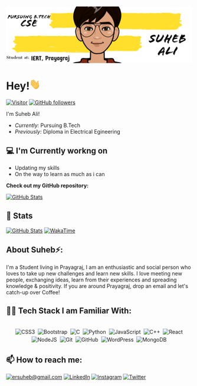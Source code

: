 

<!--
**ersuheb/ersuheb** is a ✨ _special_ ✨ repository because its `README.md` (this file) appears on your GitHub profile.

Here are some ideas to get you started:

- 🔭 I’m currently working on ...
- 🌱 I’m currently learning ...
- 👯 I’m looking to collaborate on ...
- 🤔 I’m looking for help with ...
- 💬 Ask me about ...
- 📫 How to reach me: ...
- 😄 Pronouns: ...
- ⚡ Fun fact: ...
-->

![Suheb ALi Banner Image](./banner.png)
<!-- <h2 align='center'>Suheb Ali @ ersuheb</h2>
<p align='center'><b>Pursuing B.Tech in CSE from Institute of Engineering and Rural Technology</b></p> -->

# Hey!<img src="https://raw.githubusercontent.com/ersuheb/ersuheb/master/wave.gif" width="30px" height="30px" />

[![Visitor](https://visitor-badge.laobi.icu/badge?page_id=ersuheb.ersuheb)](https://github.com/ersuheb) [![GitHub followers](https://img.shields.io/github/followers/ersuheb.svg?style=social&label=Follow)](https://github.com/ersuheb?tab=followers)

I'm Suheb Ali! 
- <i>Currently:</i> Pursuing B.Tech 
- <i>Previously:</i> Diploma in Electrical Egineering

<h2>💻 I'm Currently workng on</h2>

- Updating my skills
- On the way to learn as much as i can


__Check out my GitHub repository:__

<div>
  <p>
    <a href="https://github.com/ersuheb/Placement_Preparation">
      <img src="https://github-readme-stats.vercel.app/api/pin/?username=ersuheb&repo=Placement_Preparation" alt="GitHub Stats" />
    </a>
  </p>
</div>

<h2>👀 Stats</h2>

<div>
<!--   <p align="center">
    <b><em>Now listening to:</em></b> <br/>
    <img src="https://spotify-github-profile.vercel.app/api/view?uid=ersuheb.meiyappan&cover_image=true&theme=novatorem" alt="Now Listenting to" />
  </p> -->
  
  <p>
  <a href="https://github.com/ersuheb/ersuheb">
  <!-- <b><em>GitHub Stats:</em></b> <br/> -->
    <img align ="center" src="https://github-readme-streak-stats.herokuapp.com/?user=ersuheb" alt="GitHub Stats" width="400" /></a>
  <!-- <br/><br/><b><em>Programming activity (Last 7 days):</em></b> <br/> -->
  <a href="https://github.com/ersuheb/ersuheb">
    <img align="center" src="https://github-readme-stats.vercel.app/api/wakatime?username=ersuheb" alt="WakaTime" width="400" /></a>
  </p>
</div>

<h2> About Suheb⚡:</h2>

I'm a Student living in Prayagraj, I am an enthusiastic and social person who loves to take up new challenges and learn new skills. I love meeting new people, exchanging ideas, learn from their experiences and spreading knowledge & positivity. If you are around Prayagraj, drop an email and let's catch-up over Coffee! 

<h2> 👨‍💻 Tech Stack I am Familiar With: </h2>

<p align="center">
<br/>
<img alt="CSS3" src="https://img.shields.io/badge/css3%20-%231572B6.svg?&style=for-the-badge&logo=css3&logoColor=white" style="margin:2px;"/>
<img alt="Bootstrap" src="https://img.shields.io/badge/bootstrap%20-%23563D7C.svg?&style=for-the-badge&logo=bootstrap&logoColor=white" style="margin:2px;"/>
<img alt="C" src="https://img.shields.io/badge/c%20-%2300599C.svg?&style=for-the-badge&logo=c&logoColor=white" style="margin:2px;"/>
<img alt="Python" src="https://img.shields.io/badge/python%20-%2314354C.svg?&style=for-the-badge&logo=python&logoColor=white" style="margin:2px;"/>
<img alt="JavaScript" src="https://img.shields.io/badge/javascript%20-%23323330.svg?&style=for-the-badge&logo=javascript&logoColor=%23F7DF1E" style="margin:2px;"/>
<img alt="C++" src="https://img.shields.io/badge/c++%20-%2300599C.svg?&style=for-the-badge&logo=c%2B%2B&ogoColor=white" style="margin:2px;"/>
<img alt="React" src="https://img.shields.io/badge/react%20-%2320232a.svg?&style=for-the-badge&logo=react&logoColor=%2361DAFB" style="margin:2px;"/>
<img alt="NodeJS" src="https://img.shields.io/badge/node.js%20-%2343853D.svg?&style=for-the-badge&logo=node.js&logoColor=white" style="margin:2px;"/>
<img alt="Git" src="https://img.shields.io/badge/git%20-%23F05033.svg?&style=for-the-badge&logo=git&logoColor=white" style="margin:2px;"/>
<img alt="GitHub" src="https://img.shields.io/badge/github%20-%23121011.svg?&style=for-the-badge&logo=github&logoColor=white" style="margin:2px;"/>
<img alt="WordPress" src="https://img.shields.io/badge/WordPress%20-%23117AC9.svg?&style=for-the-badge&logo=WordPress&logoColor=white" style="margin:2px;"/>
<img alt="MongoDB" src ="https://img.shields.io/badge/MongoDB-%234ea94b.svg?&style=for-the-badge&logo=mongodb&logoColor=white" style="margin:2px;"/>
<br/>
</p>

<!-- - Check out my Blog: 
- Know more about me: [About Suheb](https://ersuheb.com/pages/about) 
- Write to me: [ConnectWith@ersuheb.com](mailto:ConnectWith@ersuheb.com) -->

<h2>📫 How to reach me:</h2>

<a href="mailto:ersuheb@gmail.com">![ersuheb@gmail.com](https://img.shields.io/badge/Gmail-D14836?style=for-the-badge&logo=gmail&logoColor=white)</a> <a href="https://www.linkedin.com/in/ersuheb/">![LinkedIn](https://img.shields.io/badge/LinkedIn-0077B5?style=for-the-badge&logo=linkedin&logoColor=white)</a> <a href="https://www.instagram.com/ersuheb/">![Instagram](https://img.shields.io/badge/Instagram-E4405F?style=for-the-badge&logo=instagram&logoColor=white)</a> <a href="https://twitter.com/ersuheb">![Twitter](https://img.shields.io/badge/Twitter-1DA1F2?style=for-the-badge&logo=twitter&logoColor=white)</a>